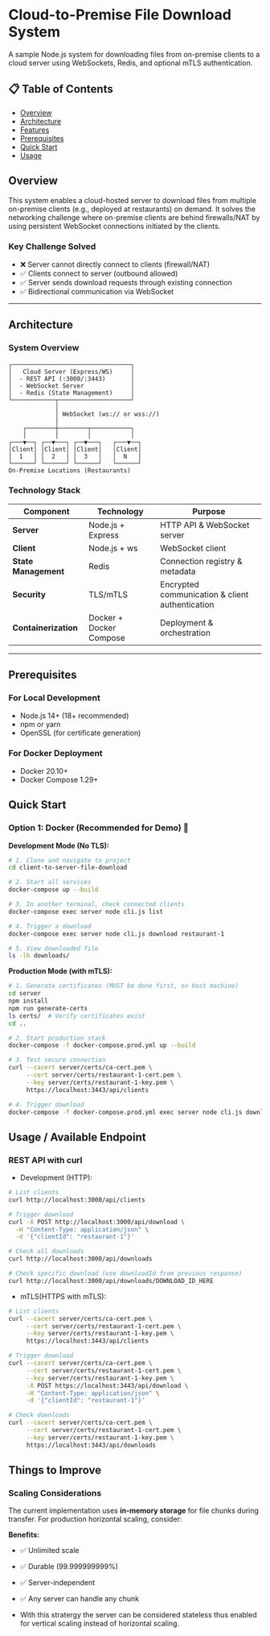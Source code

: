 # Cloud-to-Premise File Download System

A sample Node.js system for downloading files from on-premise clients to a cloud server using WebSockets, Redis, and optional mTLS authentication.

## 📋 Table of Contents

- [Overview](#overview)
- [Architecture](#architecture)
- [Features](#features)
- [Prerequisites](#prerequisites)
- [Quick Start](#quick-start)
- [Usage](#usage)

## Overview

This system enables a cloud-hosted server to download files from multiple on-premise clients (e.g., deployed at restaurants) on demand. It solves the networking challenge where on-premise clients are behind firewalls/NAT by using persistent WebSocket connections initiated by the clients.

### Key Challenge Solved
- ❌ Server cannot directly connect to clients (firewall/NAT)
- ✅ Clients connect to server (outbound allowed)
- ✅ Server sends download requests through existing connection
- ✅ Bidirectional communication via WebSocket

---

## Architecture

### System Overview

```
┌─────────────────────────────────┐
│   Cloud Server (Express/WS)     │
│  - REST API (:3000/:3443)       │
│  - WebSocket Server             │
│  - Redis (State Management)     │
└────────────┬────────────────────┘
             │
             │ WebSocket (ws:// or wss://)
             │
    ┌────────┼────────┬───────────┐
    │        │        │           │
┌───▼──┐ ┌──▼───┐ ┌──▼───┐   ┌───▼──┐
│Client│ │Client│ │Client│   │Client│
│  1   │ │  2   │ │  3   │   │  N   │
└──────┘ └──────┘ └──────┘   └──────┘
On-Premise Locations (Restaurants)
```

### Technology Stack

| Component | Technology | Purpose |
|-----------|-----------|---------|
| **Server** | Node.js + Express | HTTP API & WebSocket server |
| **Client** | Node.js + ws | WebSocket client |
| **State Management** | Redis | Connection registry & metadata |
| **Security** | TLS/mTLS | Encrypted communication & client authentication |
| **Containerization** | Docker + Docker Compose | Deployment & orchestration |

---

## Prerequisites

### For Local Development
- Node.js 14+ (18+ recommended)
- npm or yarn
- OpenSSL (for certificate generation)

### For Docker Deployment
- Docker 20.10+
- Docker Compose 1.29+

## Quick Start

### Option 1: Docker (Recommended for Demo) 🐳

**Development Mode (No TLS):**

```bash
# 1. Clone and navigate to project
cd client-to-server-file-download

# 2. Start all services
docker-compose up --build

# 3. In another terminal, check connected clients
docker-compose exec server node cli.js list

# 4. Trigger a download
docker-compose exec server node cli.js download restaurant-1

# 5. View downloaded file
ls -lh downloads/
```

**Production Mode (with mTLS):**

```bash
# 1. Generate certificates (MUST be done first, on host machine)
cd server
npm install
npm run generate-certs
ls certs/  # Verify certificates exist
cd ..

# 2. Start production stack
docker-compose -f docker-compose.prod.yml up --build

# 3. Test secure connection
curl --cacert server/certs/ca-cert.pem \
     --cert server/certs/restaurant-1-cert.pem \
     --key server/certs/restaurant-1-key.pem \
     https://localhost:3443/api/clients

# 4. Trigger download
docker-compose -f docker-compose.prod.yml exec server node cli.js download restaurant-1
```

## Usage / Available Endpoint

### REST API with curl
- Development (HTTP):

```bash
# List clients
curl http://localhost:3000/api/clients

# Trigger download
curl -X POST http://localhost:3000/api/download \
  -H "Content-Type: application/json" \
  -d '{"clientId": "restaurant-1"}'

# Check all downloads
curl http://localhost:3000/api/downloads

# Check specific download (use downloadId from previous response)
curl http://localhost:3000/api/downloads/DOWNLOAD_ID_HERE
```

- mTLS(HTTPS with mTLS):
```bash
# List clients
curl --cacert server/certs/ca-cert.pem \
     --cert server/certs/restaurant-1-cert.pem \
     --key server/certs/restaurant-1-key.pem \
     https://localhost:3443/api/clients

# Trigger download
curl --cacert server/certs/ca-cert.pem \
     --cert server/certs/restaurant-1-cert.pem \
     --key server/certs/restaurant-1-key.pem \
     -X POST https://localhost:3443/api/download \
     -H "Content-Type: application/json" \
     -d '{"clientId": "restaurant-1"}'

# Check downloads
curl --cacert server/certs/ca-cert.pem \
     --cert server/certs/restaurant-1-cert.pem \
     --key server/certs/restaurant-1-key.pem \
     https://localhost:3443/api/downloads
```

## Things to Improve

### Scaling Considerations
The current implementation uses **in-memory storage** for file chunks during transfer. For production horizontal scaling, consider:

**Benefits:**
- ✅ Unlimited scale
- ✅ Durable (99.999999999%)
- ✅ Server-independent
- ✅ Any server can handle any chunk

- With this stratergy the server can be considered stateless thus enabled for vertical scaling instead of horizontal scaling.
